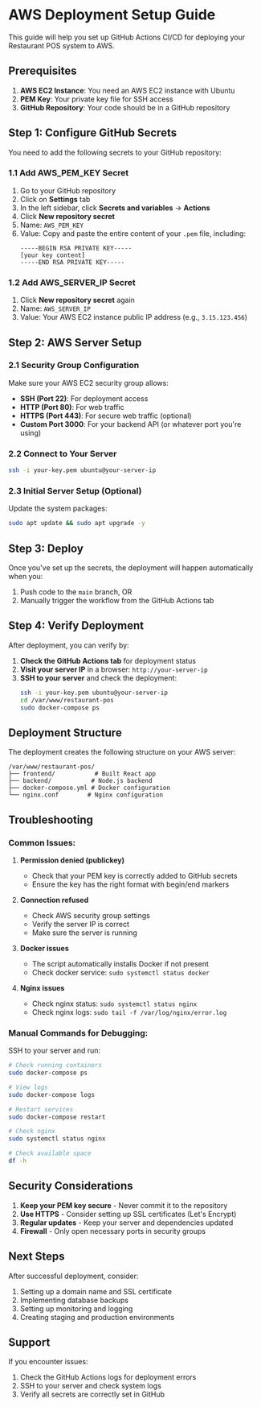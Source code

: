 # AWS Deployment Setup Guide

This guide will help you set up GitHub Actions CI/CD for deploying your Restaurant POS system to AWS.

## Prerequisites

1. **AWS EC2 Instance**: You need an AWS EC2 instance with Ubuntu
2. **PEM Key**: Your private key file for SSH access
3. **GitHub Repository**: Your code should be in a GitHub repository

## Step 1: Configure GitHub Secrets

You need to add the following secrets to your GitHub repository:

### 1.1 Add AWS_PEM_KEY Secret

1. Go to your GitHub repository
2. Click on **Settings** tab
3. In the left sidebar, click **Secrets and variables** → **Actions**
4. Click **New repository secret**
5. Name: `AWS_PEM_KEY`
6. Value: Copy and paste the entire content of your `.pem` file, including:
   ```
   -----BEGIN RSA PRIVATE KEY-----
   [your key content]
   -----END RSA PRIVATE KEY-----
   ```

### 1.2 Add AWS_SERVER_IP Secret

1. Click **New repository secret** again
2. Name: `AWS_SERVER_IP`
3. Value: Your AWS EC2 instance public IP address (e.g., `3.15.123.456`)

## Step 2: AWS Server Setup

### 2.1 Security Group Configuration

Make sure your AWS EC2 security group allows:
- **SSH (Port 22)**: For deployment access
- **HTTP (Port 80)**: For web traffic
- **HTTPS (Port 443)**: For secure web traffic (optional)
- **Custom Port 3000**: For your backend API (or whatever port you're using)

### 2.2 Connect to Your Server

```bash
ssh -i your-key.pem ubuntu@your-server-ip
```

### 2.3 Initial Server Setup (Optional)

Update the system packages:
```bash
sudo apt update && sudo apt upgrade -y
```

## Step 3: Deploy

Once you've set up the secrets, the deployment will happen automatically when you:

1. Push code to the `main` branch, OR
2. Manually trigger the workflow from the GitHub Actions tab

## Step 4: Verify Deployment

After deployment, you can verify by:

1. **Check the GitHub Actions tab** for deployment status
2. **Visit your server IP** in a browser: `http://your-server-ip`
3. **SSH to your server** and check the deployment:
   ```bash
   ssh -i your-key.pem ubuntu@your-server-ip
   cd /var/www/restaurant-pos
   sudo docker-compose ps
   ```

## Deployment Structure

The deployment creates the following structure on your AWS server:

```
/var/www/restaurant-pos/
├── frontend/           # Built React app
├── backend/           # Node.js backend
├── docker-compose.yml # Docker configuration
└── nginx.conf        # Nginx configuration
```

## Troubleshooting

### Common Issues:

1. **Permission denied (publickey)**
   - Check that your PEM key is correctly added to GitHub secrets
   - Ensure the key has the right format with begin/end markers

2. **Connection refused**
   - Check AWS security group settings
   - Verify the server IP is correct
   - Make sure the server is running

3. **Docker issues**
   - The script automatically installs Docker if not present
   - Check docker service: `sudo systemctl status docker`

4. **Nginx issues**
   - Check nginx status: `sudo systemctl status nginx`
   - Check nginx logs: `sudo tail -f /var/log/nginx/error.log`

### Manual Commands for Debugging:

SSH to your server and run:

```bash
# Check running containers
sudo docker-compose ps

# View logs
sudo docker-compose logs

# Restart services
sudo docker-compose restart

# Check nginx
sudo systemctl status nginx

# Check available space
df -h
```

## Security Considerations

1. **Keep your PEM key secure** - Never commit it to the repository
2. **Use HTTPS** - Consider setting up SSL certificates (Let's Encrypt)
3. **Regular updates** - Keep your server and dependencies updated
4. **Firewall** - Only open necessary ports in security groups

## Next Steps

After successful deployment, consider:

1. Setting up a domain name and SSL certificate
2. Implementing database backups
3. Setting up monitoring and logging
4. Creating staging and production environments

## Support

If you encounter issues:

1. Check the GitHub Actions logs for deployment errors
2. SSH to your server and check system logs
3. Verify all secrets are correctly set in GitHub
